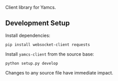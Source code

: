 Client library for Yamcs.

## Development Setup

Install dependencies:

    pip install websocket-client requests


Install `yamcs-client` from the source base:

    python setup.py develop

Changes to any source file have immediate impact.
